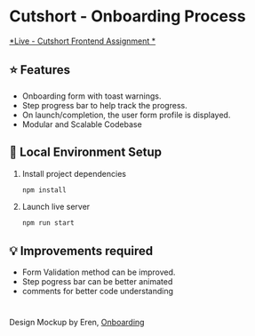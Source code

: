 # Cutshort - Onboarding Process 
[ *Live - Cutshort Frontend Assignment * ](https://cutshort-onboard.vercel.app/)
<br/>
## ⭐ Features

- Onboarding form with toast warnings.
- Step progress bar to help track the progress.
- On launch/completion, the user form profile is displayed.
- Modular and Scalable Codebase

## 🔧 Local Environment Setup

1. Install project dependencies
   ```bash
   npm install
   ```
1. Launch live server
   ```bash
   npm run start
   ```
## :bulb: Improvements required
   - Form Validation method can be improved.
   - Step pogress bar can be better animated
   - comments for better code understanding
   #
  
  Design Mockup by Eren, [Onboarding](https://dribbble.com/shots/15669113-Onboarding-Exploration)
